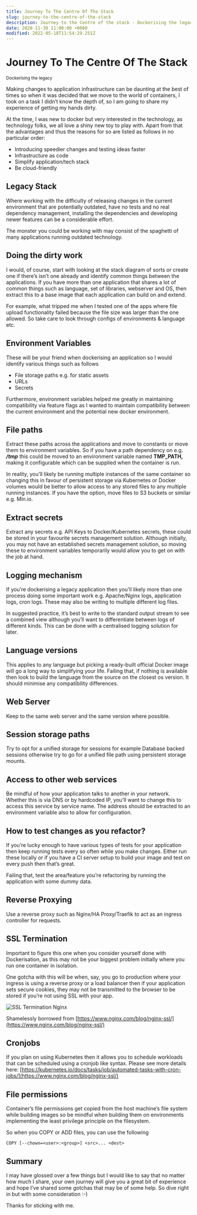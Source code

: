 ```yaml
---
title: Journey To The Centre Of The Stack
slug: journey-to-the-centre-of-the-stack
description: Journey to the Centre of the stack - Dockerising the legacy
date: 2020-11-30 11:00:00 +0000
modified: 2022-05-18T11:54:29.251Z
---
```


# Journey To The Centre Of The Stack

<small>Dockerising the legacy</small>

Making changes to application infrastructure can be daunting at the best of times so when it was decided that we move to the world of containers, I took on a task I didn’t know the depth of, so I am going to share my experience of getting my hands dirty.

At the time, I was new to docker but very interested in the technology, as technology folks, we all love a shiny new toy to play with. Apart from that the advantages and thus the reasons for so are listed as follows in no particular order:

- Introducing speedier changes and testing ideas faster
- Infrastructure as code
- Simplify application/tech stack
- Be cloud-friendly

## Legacy Stack

Where working with the difficulty of releasing changes in the current environment that are potentially outdated, have no tests and no real dependency management, installing the dependencies and developing newer features can be a considerable effort.

The monster you could be working with may consist of the spaghetti of many applications running outdated technology.

## Doing the dirty work

I would, of course, start with looking at the stack diagram of sorts or create one if there’s isn’t one already and identify common things between the applications. If you have more than one application that shares a lot of common things such as language, set of libraries, webserver and OS, then extract this to a base image that each application can build on and extend.

For example, what tripped me when I tested one of the apps where file upload functionality failed because the file size was larger than the one allowed. So take care to look through configs of environments & language etc.

## Environment Variables

These will be your friend when dockerising an application so I would identify various things such as follows

- File storage paths e.g. for static assets
- URLs
- Secrets

Furthermore, environment variables helped me greatly in maintaining compatibility via feature flags as I wanted to maintain compatibility between the current environment and the potential new docker environment.

## File paths

Extract these paths across the applications and move to constants or move them to environment variables. So if you have a path dependency on e.g. **_/tmp_** this could be moved to an environment variable named **TMP_PATH,** making it configurable which can be supplied when the container is run.

In reality, you’ll likely be running multiple instances of the same container so changing this in favour of persistent storage via Kubernetes or Docker volumes would be better to allow access to any stored files to any multiple running instances. If you have the option, move files to S3 buckets or similar e.g. Min.io.

## Extract secrets

Extract any secrets e.g. API Keys to Docker/Kubernetes secrets, these could be stored in your favourite secrets management solution. Although initially, you may not have an established secrets management solution, so moving these to environment variables temporarily would allow you to get on with the job at hand.

## Logging mechanism

If you’re dockerising a legacy application then you’ll likely more than one process doing some important work e.g. Apache/Nginx logs, application logs, cron logs. These may also be writing to multiple different log files.

In suggested practice, it’s best to write to the standard output stream to see a combined view although you’ll want to differentiate between logs of different kinds. This can be done with a centralised logging solution for later.

## Language versions

This applies to any language but picking a ready-built official Docker image will go a long way to simplifying your life. Failing that, if nothing is available then look to build the language from the source on the closest os version. It should minimise any compatibility differences.

## Web Server

Keep to the same web server and the same version where possible.

## Session storage paths

Try to opt for a unified storage for sessions for example Database backed sessions otherwise try to go for a unified file path using persistent storage mounts.

## Access to other web services

Be mindful of how your application talks to another in your network. Whether this is via DNS or by hardcoded IP, you’ll want to change this to access this service by service name. The address should be extracted to an environment variable also to allow for configuration.

## How to test changes as you refactor?

If you’re lucky enough to have various types of tests for your application then keep running tests every so often while you make changes. Either run these locally or if you have a CI server setup to build your image and test on every push then that’s great.

Failing that, test the area/feature you’re refactoring by running the application with some dummy data.

## Reverse Proxying

Use a reverse proxy such as Nginx/HA Proxy/Traefik to act as an ingress controller for requests.

## SSL Termination

Important to figure this one when you consider yourself done with Dockerisation, as this may not be your biggest problem initially where you run one container in isolation.

One gotcha with this will be when, say, you go to production where your ingress is using a reverse proxy or a load balancer then if your application sets secure cookies, they may not be transmitted to the browser to be stored if you’re not using SSL with your app.

![SSL Termination Nginx](https://www.nginx.com/wp-content/uploads/2014/04/nginx-decrypts-https-traffic.png)

Shamelessly borrowed from [https://www.nginx.com/blog/nginx-ssl/](https://www.nginx.com/blog/nginx-ssl/)

## Cronjobs

If you plan on using Kubernetes then it allows you to schedule workloads that can be scheduled using a cronjob like syntax. Please see more details here: [https://kubernetes.io/docs/tasks/job/automated-tasks-with-cron-jobs/](https://www.nginx.com/blog/nginx-ssl/)

## File permissions

Container’s file permissions get copied from the host machine’s file system while building images so be mindful when building them on environments implementing the least privilege principle on the filesystem.

So when you COPY or ADD files, you can use the following

    COPY [--chown=<user>:<group>] <src>... <dest>

## Summary

I may have glossed over a few things but I would like to say that no matter how much I share, your own journey will give you a great bit of experience and hope I’ve shared some gotchas that may be of some help. So dive right in but with some consideration :-)

Thanks for sticking with me.
